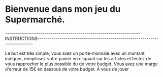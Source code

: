 # Bienvenue dans mon jeu du Supermarché.

--------------------------------------------------------------------INSTRUCTIONS---------------------------------------------------------------------------

Le but est très simple, vous avez un porte-monnaie avec un montant indiquer,
remplissez votre panier en cliquant sur les articles et tentez de vous rapprocher le plus possible du de votre budget.
Vous avez une marge d'erreur de 15€ en dessous de votre budget.
À vous de jouer
